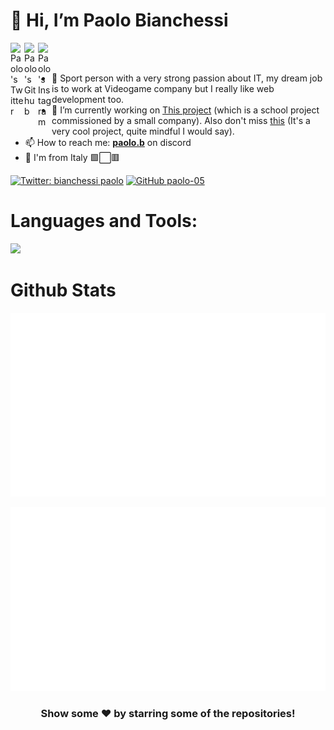 # 👋 Hi, I’m Paolo Bianchessi


<a href="https://twitter.com/BianchessiPaolo">
  <img align="left" alt="Paolo's Twitter" width="22px" src="https://skillicons.dev/icons?i=twitter" />
</a>
<a href="https://github.com/paolo-05">
  <img align="left" alt="Paolo's Github" width="22px" src="https://skillicons.dev/icons?i=github" />
</a>

<a href="https://instagram.com/paolo.bianchessi/">
  <img align="left" alt="Paolo's Instagram" width="22px" src="https://skillicons.dev/icons?i=instagram" />
</a>
<br/>
<br/>

- 🔭 Sport person with a very strong passion about IT, my dream job is to work at Videogame company but I really like web development too.
- 🌱 I’m currently working on [This project](https://github.com/paolo-05/comunicazione-aziendale) (which is a school project commissioned by a small company). Also don't miss [this](https://posijar.com) (It's a very cool project, quite mindful I would say).
- 📫 How to reach me: [__paolo.b__](https://discord.gg/U4mvKUsdnr) on discord
- 📍 I'm from Italy 🟩⬜🟥

[![Twitter: bianchessi paolo](https://img.shields.io/twitter/follow/BianchessiPaolo?style=social)](https://twitter.com/BianchessiPaolo)
[![GitHub paolo-05](https://img.shields.io/github/followers/paolo-05?label=follow&style=social)](https://github.com/paolo-05)

# Languages and Tools:

<img src="https://skillicons.dev/icons?i=c,java,html,css,js,bootstrap,tailwind,nodejs,react,nextjs,python,unity,cs,git,postgres,mysql&perline=8" />

# Github Stats
<div align="center">
  
![](https://raw.githubusercontent.com/paolo-05/github-stats/master/generated/overview.svg#gh-dark-mode-only)

![](https://raw.githubusercontent.com/paolo-05/github-stats/master/generated/languages.svg#gh-dark-mode-only)

</div>

<div align="center">

### Show some ❤️ by starring some of the repositories!

</div>
